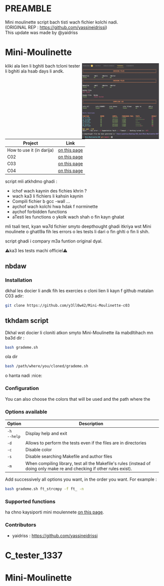 # PREAMBLE
Mini moulinette script bach tisti wach fichier kolchi nadi. <br/>
(ORIGINAL REP : https://github.com/yassineidrissi) <br/>
This update was made by @yaidriss <br/>

# Mini-Moulinette
<img align="right" src="../srcs/img_readme.png" width="50%"/>
kliki ala lien li bghiti bach tcloni tester li bghiti ala hsab days li andk.

| Project  | Link |
| ------------- | ------------- |
| How to use it (in darija)  | [on this page](https://github.com/y3ll0w42/Mini-Moulinette-c03/blob/master/supported_functions.md)  |
| C02  | [on this page](https://github.com/yassineidrissi/Mini_Moulinette_C02)  |
| C03  | [on this page](https://github.com/yassineidrissi/Mini-Moulinette-C03) |
| C04  | [on this page](https://github.com/yassineidrissi/Mini-Moulinette-C04)  |

script mli atkhdmo ghadi :

- ichof wach kaynin des fichies khrin ?
- wach ka3 li fichiers li kahsin kaynin
- Compili fichier b gcc -wall ...
- aychof wach kolchi hwa hdak f norminette
- aychof forbidden functions
- aTesti les functions o ykolk wach shah o fin kayn ghalat

mli tsali test, kyan wa7d fichier smyto deepthought ghadi itkriya wst Mini moulinete 
o ghatl9a fih les errors o les tests li dari o fin ghlti o fin li shih.

script ghadi i compary m3a funtion original dyal.

:warning:ka3 les tests machi officiel:warning:

## nbdaw 

### Installation

dkhal les docier li andk fih les exercies o cloni lien li kayn f github matalan C03 adir:

```bash
git clone https://github.com/y3ll0w42/Mini-Moulinette-c03
```
## tkhdam script

Dkhal wst docier li cloniti atkon smyto Mini-Moulinette ila mabdltihach mn ba3d dir :
```bash
bash grademe.sh
```
ola dir

```bash
bash /path/where/you/cloned/grademe.sh
```

o hanta nadi :nice:
### Configuration

You can also choose the colors that will be used and the path where the

### Options available
| Option | Description |
| --- | --- |
| `-h`<br />`--help` | Display help and exit |
| `-d` | Allows to perform the tests even if the files are in directories |
| `-c` | Disable color |
| `-s` | Disable searching Makefile and author files |
| `-m` | When compiling library, test all the Makefile's rules (instead of doing only make re and checking if other rules exist). |


Add successively all options you want, in the order you want.
For example :
```bash
bash grademe.sh ft_strcmpy -f ft_ -n
```

### Supported functions
ha chno kaysiporti mini moulennete [on this page](https://github.com/yassineidrissi/Mini-Moulinette-c03/blob/master/supported_functions.md).

### Contributors
- yaidriss : https://github.com/yassineidrissi
# C_tester_1337
# Mini-Moulinette
